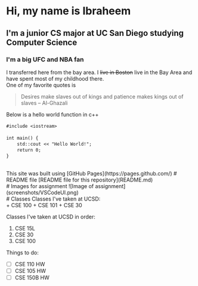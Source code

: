 # Hi, my name is Ibraheem
## I'm a junior CS major at UC San Diego studying Computer Science
### I'm a big UFC and NBA fan
I transferred here from the bay area. I ~~live in Boston~~ live in the Bay Area and have spent most of my childhood there.<br>
One of my favorite quotes is <br>
>
> Desires make slaves out of kings and patience makes kings out of slaves – Al-Ghazali
> 
Below is a hello world function in c++ <br>
```
#include <iostream>

int main() {
    std::cout << "Hello World!";
    return 0;
}
```
<br>
This site was built using [GitHub Pages](https://pages.github.com/)
# README file
[README file for this repository](README.md) <br>
# Images for assignment
![Image of assignment](screenshots/VSCodeUI.png) <br>
# Classes
Classes I've taken at UCSD: <br>
+ CSE 100
+ CSE 101
+ CSE 30

Classes I've taken at UCSD in order:
1. CSE 15L
2. CSE 30
3. CSE 100

Things to do: <br>
- [ ] CSE 110 HW
- [ ] CSE 105 HW
- [ ] CSE 150B HW
